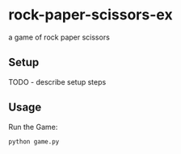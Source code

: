 # rock-paper-scissors-ex


a game of rock paper scissors






## Setup
TODO - describe setup steps

## Usage
Run the Game:

```sh
python game.py
```